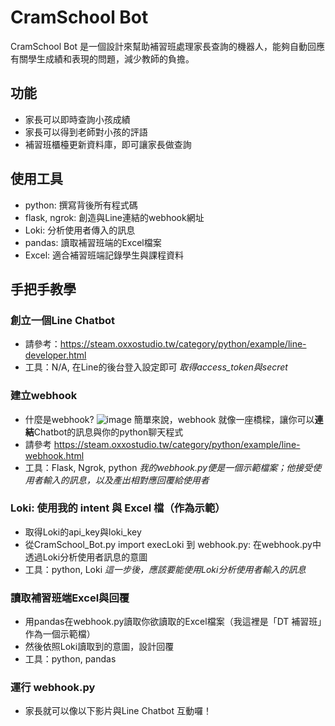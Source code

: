 # CramSchool Bot

CramSchool Bot 是一個設計來幫助補習班處理家長查詢的機器人，能夠自動回應有關學生成績和表現的問題，減少教師的負擔。

## 功能
- 家長可以即時查詢小孩成績
- 家長可以得到老師對小孩的評語
- 補習班櫃檯更新資料庫，即可讓家長做查詢

## 使用工具
- python: 撰寫背後所有程式碼
- flask, ngrok: 創造與Line連結的webhook網址
- Loki: 分析使用者傳入的訊息
- pandas: 讀取補習班端的Excel檔案
- Excel: 適合補習班端記錄學生與課程資料

## 手把手教學
### 創立一個Line Chatbot
- 請參考：https://steam.oxxostudio.tw/category/python/example/line-developer.html
- 工具：N/A, 在Line的後台登入設定即可
  *取得access_token與secret*
### 建立webhook
- 什麼是webhook?
![image](https://github.com/user-attachments/assets/24e7e97f-3abe-4f1d-a427-32509c45f94b)
簡單來說，webhook 就像一座橋樑，讓你可以**連結**Chatbot的訊息與你的python聊天程式
- 請參考 https://steam.oxxostudio.tw/category/python/example/line-webhook.html
- 工具：Flask, Ngrok, python
  *我的webhook.py便是一個示範檔案；他接受使用者輸入的訊息，以及產出相對應回覆給使用者*
### Loki: 使用我的 intent 與 Excel 檔（作為示範）
- 取得Loki的api_key與loki_key
- 從CramSchool_Bot.py import execLoki 到 webhook.py: 在webhook.py中透過Loki分析使用者訊息的意圖
- 工具：python, Loki
  *這一步後，應該要能使用Loki分析使用者輸入的訊息*
### 讀取補習班端Excel與回覆
- 用pandas在webhook.py讀取你欲讀取的Excel檔案（我這裡是「DT 補習班」作為一個示範檔）
- 然後依照Loki讀取到的意圖，設計回覆
- 工具：python, pandas
### 運行 webhook.py
- 家長就可以像以下影片與Line Chatbot 互動囉！

  
